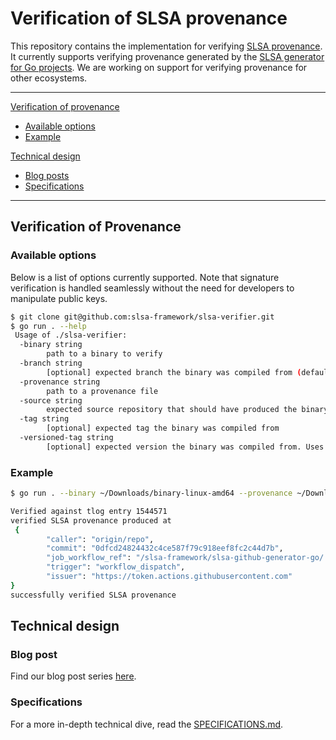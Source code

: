 # Verification of SLSA provenance
This repository contains the implementation for verifying [SLSA provenance](https://slsa.dev/). It currently supports verifying provenance generated by the [SLSA generator for Go projects](https://github.com/slsa-framework/slsa-github-generator-go). We are working on support for verifying provenance for other ecosystems.

________
[Verification of provenance](#verification-of-provenance)
- [Available options](#available-options)
- [Example](#example)

[Technical design](#technial-design)
- [Blog posts](#blog-posts)
- [Specifications](#specifications)
________

## Verification of Provenance

### Available options

Below is a list of options currently supported. Note that signature verification is handled seamlessly without the need for developers to manipulate public keys.

```bash
$ git clone git@github.com:slsa-framework/slsa-verifier.git
$ go run . --help
 Usage of ./slsa-verifier:
  -binary string
    	path to a binary to verify
  -branch string
    	[optional] expected branch the binary was compiled from (default "main")
  -provenance string
    	path to a provenance file
  -source string
    	expected source repository that should have produced the binary, e.g. github.com/some/repo
  -tag string
    	[optional] expected tag the binary was compiled from
  -versioned-tag string
    	[optional] expected version the binary was compiled from. Uses semantic version to match the tag
```

### Example

```bash
$ go run . --binary ~/Downloads/binary-linux-amd64 --provenance ~/Downloads/binary-linux-amd64.intoto.jsonl --source github.com/origin/repo

Verified against tlog entry 1544571
verified SLSA provenance produced at 
 {
        "caller": "origin/repo",
        "commit": "0dfcd24824432c4ce587f79c918eef8fc2c44d7b",
        "job_workflow_ref": "/slsa-framework/slsa-github-generator-go/.github/workflows/builder.yml@refs/heads/main",
        "trigger": "workflow_dispatch",
        "issuer": "https://token.actions.githubusercontent.com"
}
successfully verified SLSA provenance
```
## Technical design

### Blog post
Find our blog post series [here](TODO).

### Specifications
For a more in-depth technical dive, read the [SPECIFICATIONS.md](https://github.com/slsa-framework/slsa-github-generator-go/blob/main/SPECIFICATIONS.md).